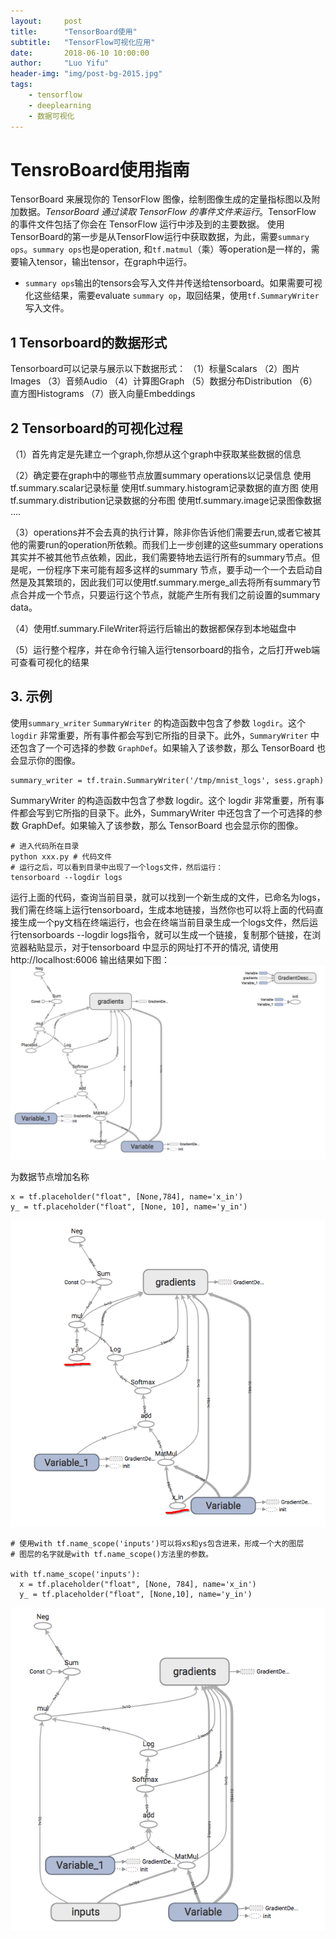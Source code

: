 ```yaml
---
layout:     post
title:      "TensorBoard使用"
subtitle:   "TensorFlow可视化应用"
date:       2018-06-10 10:00:00
author:     "Luo Yifu"
header-img: "img/post-bg-2015.jpg"
tags:
    - tensorflow
    - deeplearning
    - 数据可视化
---
```

# TensroBoard使用指南

TensorBoard 来展现你的 TensorFlow 图像，绘制图像生成的定量指标图以及附加数据。*TensorBoard 通过读取 TensorFlow 的事件文件来运行*。TensorFlow 的事件文件包括了你会在 TensorFlow 运行中涉及到的主要数据。
使用TensorBoard的第一步是从TensorFlow运行中获取数据，为此，需要`summary ops`。`summary ops`也是operation, 和`tf.matmul`（乘）等operation是一样的，需要输入tensor，输出tensor，在graph中运行。
* `summary ops`输出的tensors会写入文件并传送给tensorboard。如果需要可视化这些结果，需要evaluate `summary op`，取回结果，使用`tf.SummaryWriter`写入文件。

## 1 Tensorboard的数据形式

Tensorboard可以记录与展示以下数据形式： 
（1）标量Scalars 
（2）图片Images 
（3）音频Audio 
（4）计算图Graph 
（5）数据分布Distribution 
（6）直方图Histograms 
（7）嵌入向量Embeddings

## 2 Tensorboard的可视化过程

（1）首先肯定是先建立一个graph,你想从这个graph中获取某些数据的信息

（2）确定要在graph中的哪些节点放置summary operations以记录信息 
使用tf.summary.scalar记录标量 
使用tf.summary.histogram记录数据的直方图 
使用tf.summary.distribution记录数据的分布图 
使用tf.summary.image记录图像数据 
….

（3）operations并不会去真的执行计算，除非你告诉他们需要去run,或者它被其他的需要run的operation所依赖。而我们上一步创建的这些summary operations其实并不被其他节点依赖，因此，我们需要特地去运行所有的summary节点。但是呢，一份程序下来可能有超多这样的summary 节点，要手动一个一个去启动自然是及其繁琐的，因此我们可以使用tf.summary.merge_all去将所有summary节点合并成一个节点，只要运行这个节点，就能产生所有我们之前设置的summary data。

（4）使用tf.summary.FileWriter将运行后输出的数据都保存到本地磁盘中

（5）运行整个程序，并在命令行输入运行tensorboard的指令，之后打开web端可查看可视化的结果

## 3. 示例
使用`summary_writer`
`SummaryWriter` 的构造函数中包含了参数 `logdir`。这个 `logdir` 非常重要，所有事件都会写到它所指的目录下。此外，`SummaryWriter` 中还包含了一个可选择的参数 `GraphDef`。如果输入了该参数，那么 TensorBoard 也会显示你的图像。
```
summary_writer = tf.train.SummaryWriter('/tmp/mnist_logs', sess.graph)
```

SummaryWriter 的构造函数中包含了参数 logdir。这个 logdir 非常重要，所有事件都会写到它所指的目录下。此外，SummaryWriter 中还包含了一个可选择的参数 GraphDef。如果输入了该参数，那么 TensorBoard 也会显示你的图像。


```
# 进入代码所在目录
python xxx.py # 代码文件
# 运行之后，可以看到目录中出现了一个logs文件，然后运行：
tensorboard --logdir logs
```
运行上面的代码，查询当前目录，就可以找到一个新生成的文件，已命名为logs，我们需在终端上运行tensorboard，生成本地链接，当然你也可以将上面的代码直接生成一个py文档在终端运行，也会在终端当前目录生成一个logs文件，然后运行tensorboards --logdir logs指令，就可以生成一个链接，复制那个链接，在浏览器粘贴显示，对于tensorboard 中显示的网址打不开的情况, 请使用 http://localhost:6006 
输出结果如下图：
![s1](/img/in-post/tensorboard_s1.png)

为数据节点增加名称
```
x = tf.placeholder("float", [None,784], name='x_in')
y_ = tf.placeholder("float", [None, 10], name='y_in')
```
![s2](/img/in-post/tensorboard_s2.png)


```
# 使用with tf.name_scope('inputs')可以将xs和ys包含进来，形成一个大的图层
# 图层的名字就是with tf.name_scope()方法里的参数。

with tf.name_scope('inputs'):
  x = tf.placeholder("float", [None, 784], name='x_in')
  y_ = tf.placeholder("float", [None,10], name='y_in')
```
![s3](/img/in-post/tensorboard_s3.png)